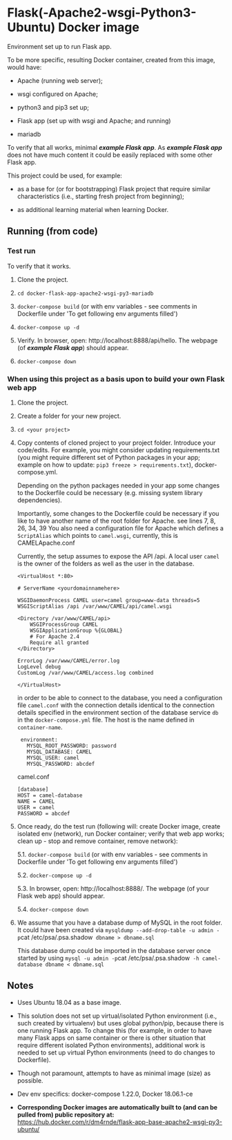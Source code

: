 
# Flask(-Apache2-wsgi-Python3-Ubuntu) Docker image

Environment set up to run Flask app.

To be more specific, resulting Docker container, created from this image, would have:

- Apache (running web server);

- wsgi configured on Apache;

- python3 and pip3 set up;

- Flask app (set up with wsgi and Apache; and running)

- mariadb


To verify that all works, minimal ***example Flask app***. As ***example Flask app*** does not have much content it could be easily replaced with some other Flask app.


This project could be used, for example:

- as a base for (or for bootstrapping) Flask project that require similar characteristics (i.e., starting fresh project from beginning);

- as additional learning material when learning Docker.


## Running (from code)

### Test run

To verify that it works.

1. Clone the project.

2. `cd docker-flask-app-apache2-wsgi-py3-mariadb`

3. `docker-compose build` (or with env variables - see comments in Dockerfile under 'To get following env arguments filled')

4. `docker-compose up -d`

5. Verify. In browser, open: http://localhost:8888/api/hello. The webpage (of ***example Flask app***) should appear.

6. `docker-compose down`


### When using this project as a basis upon to build your own Flask web app


1. Clone the project.

2. Create a folder for your new project.

3. `cd <your project>`

4. Copy contents of cloned project to your project folder. 
   Introduce your code/edits. 
   For example, you might consider updating requirements.txt (you might require different set of Python packages in your app; example on how to update: `pip3 freeze > requirements.txt`), docker-compose.yml.
   
   Depending on the python packages needed in your app some changes to the Dockerfile could be necessary (e.g. missing system library dependencies).
   
   Importantly, some changes to the Dockerfile could be necessary if you like to have another name of the root folder for Apache.
   see lines 7, 8, 26, 34, 39
   You also need a configuration file for Apache which defines a `ScriptAlias` which points to `camel.wsgi`, currently, this
   is CAMELApache.conf
   
   Currently, the setup assumes to expose the API <root folder>/api. A local user `camel` is the owner of the folders as well as the
   user in the database.

	```
	<VirtualHost *:80>

    # ServerName <yourdomainnamehere>

    WSGIDaemonProcess CAMEL user=camel group=www-data threads=5
    WSGIScriptAlias /api /var/www/CAMEL/api/camel.wsgi

    <Directory /var/www/CAMEL/api>
        WSGIProcessGroup CAMEL
        WSGIApplicationGroup %{GLOBAL}
        # For Apache 2.4
        Require all granted
    </Directory>

    ErrorLog /var/www/CAMEL/error.log
    LogLevel debug
    CustomLog /var/www/CAMEL/access.log combined

   </VirtualHost>
   ```
   
   in order to be able to connect to the database, you need a configuration file `camel.conf` with the connection details
   identical to the connection details specified in the environment section of the database service `db` in the `docker-compose.yml` file.
   The host is the name defined in `container-name`.
   ```
    environment:
      MYSQL_ROOT_PASSWORD: password
      MYSQL_DATABASE: CAMEL
      MYSQL_USER: camel
      MYSQL_PASSWORD: abcdef
   ```
   
   camel.conf
   ```
   [database]
   HOST = camel-database
   NAME = CAMEL
   USER = camel
   PASSWORD = abcdef
   ``` 
   

5. Once ready, do the test run (following will: create Docker image, create isolated env (network), run Docker container; verify that web app works; clean up - stop and remove container, remove network):

   5.1. `docker-compose build` (or with env variables - see comments in Dockerfile under 'To get following env arguments filled')

   5.2. `docker-compose up -d`

   5.3. In browser, open: http://localhost:8888/. The webpage (of your Flask web app) should appear.
   
   5.4. `docker-compose down`

6. We assume that you have a database dump of MySQL in the root folder. 
   It could have been created via `mysqldump --add-drop-table -u admin -p`cat /etc/psa/.psa.shadow` dbname > dbname.sql`
   
   This database dump could be imported in the database server once started by using 
   `mysql -u admin -p`cat /etc/psa/.psa.shadow` -h camel-database dbname < dbname.sql`

## Notes

- Uses Ubuntu 18.04 as a base image.

- This solution does not set up virtual/isolated Python environment (i.e., such created by virtualenv) but uses global python/pip,
because there is one running Flask app. To change this (for example, in order to have many Flask apps on same container or there is other situation that require different isolated Python environments), additional work is needed to set up virtual Python environments (need to do changes to Dockerfile).

- Though not paramount, attempts to have as minimal image (size) as possible.

- Dev env specifics: docker-compose 1.22.0,  Docker 18.06.1-ce

- **Corresponding Docker images are automatically built to (and can be pulled from) public repository at:** https://hub.docker.com/r/dm4rnde/flask-app-base-apache2-wsgi-py3-ubuntu/
